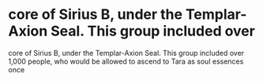 # core of Sirius B, under the Templar-Axion Seal. This group included over

core of Sirius B, under the Templar-Axion Seal. This group included over
1,000 people, who would be allowed to ascend to Tara as soul essences once